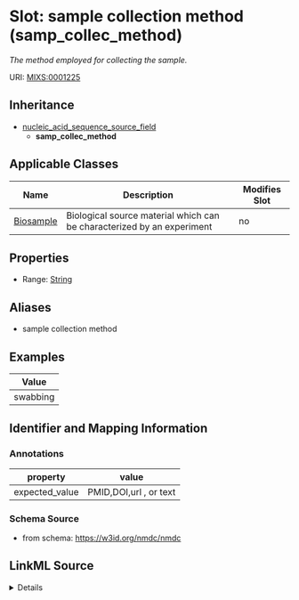 # Slot: sample collection method (samp_collec_method)


_The method employed for collecting the sample._



URI: [MIXS:0001225](https://w3id.org/mixs/0001225)




## Inheritance

* [nucleic_acid_sequence_source_field](nucleic_acid_sequence_source_field.md)
    * **samp_collec_method**





## Applicable Classes

| Name | Description | Modifies Slot |
| --- | --- | --- |
[Biosample](Biosample.md) | Biological source material which can be characterized by an experiment |  no  |







## Properties

* Range: [String](String.md)



## Aliases


* sample collection method




## Examples

| Value |
| --- |
| swabbing |

## Identifier and Mapping Information





### Annotations

| property | value |
| --- | --- |
| expected_value | PMID,DOI,url , or text |



### Schema Source


* from schema: https://w3id.org/nmdc/nmdc




## LinkML Source

<details>
```yaml
name: samp_collec_method
annotations:
  expected_value:
    tag: expected_value
    value: PMID,DOI,url , or text
description: The method employed for collecting the sample.
title: sample collection method
examples:
- value: swabbing
from_schema: https://w3id.org/nmdc/nmdc
aliases:
- sample collection method
rank: 1000
is_a: nucleic acid sequence source field
string_serialization: '{PMID}|{DOI}|{URL}|{text}'
slot_uri: MIXS:0001225
multivalued: false
alias: samp_collec_method
domain_of:
- Biosample
range: string

```
</details>